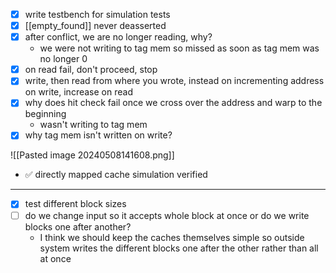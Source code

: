 
- [x] write testbench for simulation tests
- [x] [[empty_found]] never deasserted
- [x] after conflict, we are no longer reading, why?
	- we were not writing to tag mem so missed as soon as tag mem was no longer 0
- [x] on read fail, don't proceed, stop
- [x] write, then read from where you wrote, instead on incrementing address on write, increase on read
- [x] why does hit check fail once we cross over the address and warp to the beginning
	- wasn't writing to tag mem
- [x] why tag mem isn't written on write?

![[Pasted image 20240508141608.png]]
- ✅ directly mapped cache simulation verified

---

- [x] test different block sizes
- [ ] do we change input so it accepts whole block at once or do we write blocks one after another?
	- I think we should keep the caches themselves simple so outside system writes the different blocks one after the other rather than all at once